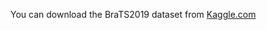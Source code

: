 You can download the BraTS2019 dataset from [Kaggle.com](https://www.kaggle.com/datasets/aryashah2k/brain-tumor-segmentation-brats-2019/data)
